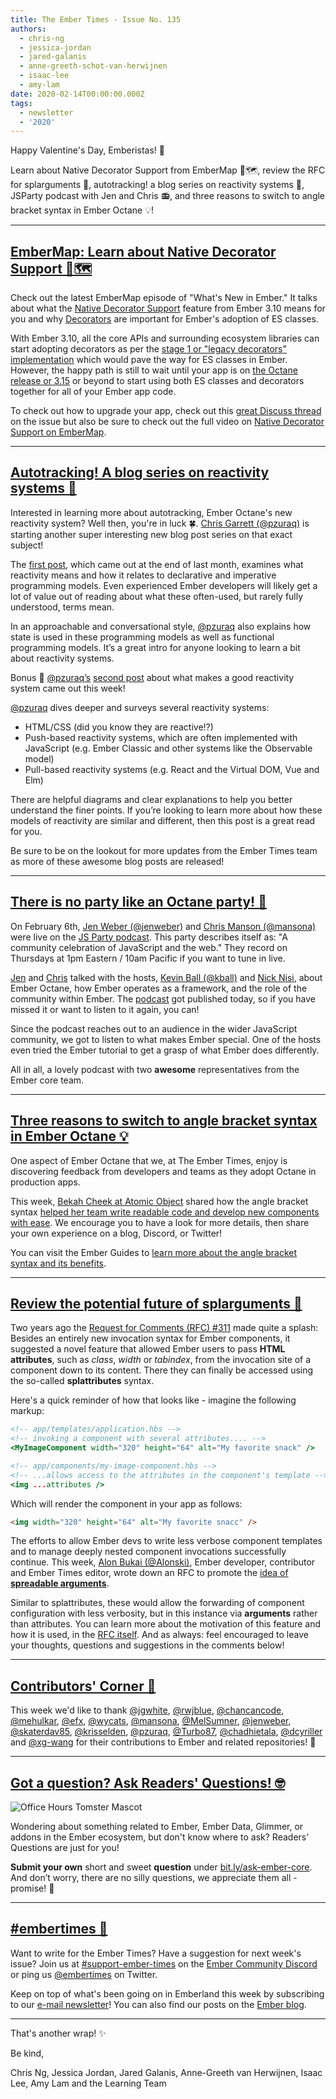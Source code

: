 ```yaml
---
title: The Ember Times - Issue No. 135
authors:
  - chris-ng
  - jessica-jordan
  - jared-galanis
  - anne-greeth-schot-van-herwijnen
  - isaac-lee
  - amy-lam
date: 2020-02-14T00:00:00.000Z
tags:
  - newsletter
  - '2020'
---
```



Happy Valentine's Day, Emberistas! 💌

Learn about Native Decorator Support from EmberMap 🐹🗺️,
review the RFC for splarguments 💖,
autotracking! a blog series on reactivity systems 🤖,
JSParty podcast with Jen and Chris 📻, and
three reasons to switch to angle bracket syntax in Ember Octane 💡!

<!-- READMORE -->

---

## [EmberMap: Learn about Native Decorator Support 🐹🗺️](https://twitter.com/ember_map/status/1225464396471787525)

Check out the latest EmberMap episode of "What's New in Ember." It talks about what the [Native Decorator Support](https://emberjs.github.io/rfcs/0440-decorator-support.html) feature from Ember 3.10 means for you and why [Decorators](https://emberjs.github.io/rfcs/0408-decorators.html) are important for Ember's adoption of ES classes.

With Ember 3.10, all the core APIs and surrounding ecosystem libraries can start adopting decorators as per the [stage 1 or "legacy decorators" implementation](https://github.com/tc39/proposal-decorators) which would pave the way for ES classes in Ember. However, the happy path is still to wait until your app is on [the Octane release or 3.15](https://blog.emberjs.com/2019/12/20/ember-3-15-released.html) or beyond to start using both ES classes and decorators together for all of your Ember app code.

To check out how to upgrade your app, check out this [great Discuss thread](https://discuss.emberjs.com/t/question-about-the-native-decorator-support-feature/17474) on the issue but also be sure to check out the full video on [Native Decorator Support on EmberMap](https://embermap.com/topics/what-s-new-in-ember/native-decorator-support-3-10).

---

## [Autotracking! A blog series on reactivity systems 🤖](https://www.pzuraq.com/thinking-with-autotracking-what-makes-a-good-reactive-system/)

Interested in learning more about autotracking, Ember Octane's new reactivity system? Well then, you're in luck 🍀. [Chris Garrett (@pzuraq)](https://github.com/pzuraq) is starting another super interesting new blog post series on that exact subject!

The [first post](https://www.pzuraq.com/thinking-with-autotracking-what-makes-a-good-reactive-system/), which came out at the end of last month, examines what reactivity means and how it relates to declarative and imperative programming models. Even experienced Ember developers will likely get a lot of value out of reading about what these often-used, but rarely fully understood, terms mean.

In an approachable and conversational style, [@pzuraq](https://github.com/pzuraq) also explains how state is used in these programming models as well as functional programming models. It’s a great intro for anyone looking to learn a bit about reactivity systems.

Bonus 🎉 [@pzuraq’s](https://github.com/pzuraq) [second post](https://www.pzuraq.com/thinking-with-autotracking-what-makes-a-good-reactive-system/) about what makes a good reactivity system came out this week!

[@pzuraq](https://github.com/pzuraq) dives deeper and surveys several reactivity systems:

- HTML/CSS (did you know they are reactive!?)
- Push-based reactivity systems, which are often implemented with JavaScript (e.g. Ember Classic and other systems like the Observable model)
- Pull-based reactivity systems (e.g. React and the Virtual DOM, Vue and Elm)

There are helpful diagrams and clear explanations to help you better understand the finer points. If you’re looking to learn more about how these models of reactivity are similar and different, then this post is a great read for you.

Be sure to be on the lookout for more updates from the Ember Times team as more of these awesome blog posts are released!

---

## [There is no party like an Octane party! 🎊](https://changelog.com/jsparty/114)

On February 6th, [Jen Weber (@jenweber)](https://github.com/jenweber) and [Chris Manson (@mansona)](https://github.com/mansona) were live on the [JS Party podcast](https://changelog.com/jsparty/114). This party describes itself as: "A community celebration of JavaScript and the web." They record on Thursdays at 1pm Eastern / 10am Pacific if you want to tune in live.

<!--alex ignore hostesses-hosts ball-->
[Jen](https://github.com/jenweber) and [Chris](https://github.com/mansona) talked with the hosts, [Kevin Ball (@kball)](https://github.com/kball) and [Nick Nisi](https://nicknisi.com/), about Ember Octane, how Ember operates as a framework, and the role of the community within Ember. The [podcast](https://changelog.com/jsparty/114) got published today, so if you have missed it or want to listen to it again, you can!

<!--alex ignore hostesses-hosts special-->
Since the podcast reaches out to an audience in the wider JavaScript community, we got to listen to what makes Ember special. One of the hosts even tried the Ember tutorial to get a grasp of what Ember does differently.

All in all, a lovely podcast with two **awesome** representatives from the Ember core team.

---

## [Three reasons to switch to angle bracket syntax in Ember Octane 💡](https://spin.atomicobject.com/2020/02/12/ember-angle-bracket-syntax/)

One aspect of Ember Octane that we, at The Ember Times, enjoy is discovering feedback from developers and teams as they adopt Octane in production apps.

This week, [Bekah Cheek at Atomic Object](https://atomicobject.com/team/bekah-cheek) shared how the angle bracket syntax [helped her team write readable code and develop new components with ease](https://spin.atomicobject.com/2020/02/12/ember-angle-bracket-syntax/). We encourage you to have a look for more details, then share your own experience on a blog, Discord, or Twitter!

You can visit the Ember Guides to [learn more about the angle bracket syntax and its benefits](https://guides.emberjs.com/release/upgrading/current-edition/templates/).

---

## [Review the potential future of splarguments 💖](https://github.com/emberjs/rfcs/pull/593)


Two years ago the [Request for Comments (RFC) #311](https://emberjs.github.io/rfcs/0311-angle-bracket-invocation.html#html-attributes) made quite a splash: Besides an entirely new invocation syntax for Ember components, it suggested a novel feature that allowed Ember users to pass **HTML attributes**, such as _class_, _width_ or _tabindex_, from the invocation site of a component down to its content. There they can finally be accessed using the so-called **splattributes** syntax.

Here's a quick reminder of how that looks like - imagine the following markup:

```handlebars
<!-- app/templates/application.hbs -->
<!-- invoking a component with several attributes.... -->
<MyImageComponent width="320" height="64" alt="My favorite snack" />
```

```handlebars
<!-- app/components/my-image-component.hbs -->
<!-- ...allows access to the attributes in the component's template -->
<img ...attributes />
```

Which will render the component in your app as follows:

```html
<img width="320" height="64" alt="My favorite snacc" />
```

The efforts to allow Ember devs to write less verbose component templates and to manage deeply nested component invocations successfully continue. This week, [Alon Bukai (@Alonski)](https://github.com/Alonski), Ember developer, contributor and Ember Times editor, wrote down an RFC to promote the [idea of **spreadable arguments**](https://github.com/emberjs/rfcs/blob/1c90e48eeec9a990627a6ce1e9f70391ba95bbb7/text/0000-spreadable-arguments.md).

Similar to splattributes, these would allow the forwarding of component configuration with less verbosity, but in this instance via **arguments** rather than attributes. You can learn more about the motivation of this feature and how it is used, in the [RFC itself](https://github.com/emberjs/rfcs/pull/593). And as always: feel encouraged to leave your thoughts, questions and suggestions in the comments below!

---

## [Contributors' Corner 👏](https://guides.emberjs.com/release/contributing/repositories/)

<p>This week we'd like to thank <a href="https://github.com/jgwhite" target="gh-user">@jgwhite</a>, <a href="https://github.com/rwjblue" target="gh-user">@rwjblue</a>, <a href="https://github.com/chancancode" target="gh-user">@chancancode</a>, <a href="https://github.com/mehulkar" target="gh-user">@mehulkar</a>, <a href="https://github.com/efx" target="gh-user">@efx</a>, <a href="https://github.com/wycats" target="gh-user">@wycats</a>, <a href="https://github.com/mansona" target="gh-user">@mansona</a>, <a href="https://github.com/MelSumner" target="gh-user">@MelSumner</a>, <a href="https://github.com/jenweber" target="gh-user">@jenweber</a>, <a href="https://github.com/skaterdav85" target="gh-user">@skaterdav85</a>, <a href="https://github.com/krisselden" target="gh-user">@krisselden</a>, <a href="https://github.com/pzuraq" target="gh-user">@pzuraq</a>, <a href="https://github.com/Turbo87" target="gh-user">@Turbo87</a>, <a href="https://github.com/chadhietala" target="gh-user">@chadhietala</a>, <a href="https://github.com/dcyriller" target="gh-user">@dcyriller</a> and <a href="https://github.com/xg-wang" target="gh-user">@xg-wang</a>  for their contributions to Ember and related repositories! 💖</p>

---

## [Got a question? Ask Readers' Questions! 🤓](https://docs.google.com/forms/d/e/1FAIpQLScqu7Lw_9cIkRtAiXKitgkAo4xX_pV1pdCfMJgIr6Py1V-9Og/viewform)

<div class="blog-row">
  <img class="float-right small transparent padded" alt="Office Hours Tomster Mascot" title="Readers' Questions" src="/images/tomsters/officehours.png" />

  <p>Wondering about something related to Ember, Ember Data, Glimmer, or addons in the Ember ecosystem, but don't know where to ask? Readers’ Questions are just for you!</p>

  <p><strong>Submit your own</strong> short and sweet <strong>question</strong> under <a href="https://bit.ly/ask-ember-core" target="rq">bit.ly/ask-ember-core</a>. And don’t worry, there are no silly questions, we appreciate them all - promise! 🤞</p>
</div>

---

## [#embertimes 📰](https://blog.emberjs.com/tags/newsletter.html)

Want to write for the Ember Times? Have a suggestion for next week's issue? Join us at [#support-ember-times](https://discordapp.com/channels/480462759797063690/485450546887786506) on the [Ember Community Discord](https://discordapp.com/invite/zT3asNS) or ping us [@embertimes](https://twitter.com/embertimes) on Twitter.

Keep on top of what's been going on in Emberland this week by subscribing to our [e-mail newsletter](https://the-emberjs-times.ongoodbits.com/)! You can also find our posts on the [Ember blog](https://emberjs.com/blog/tags/newsletter.html).

---

That's another wrap! ✨

Be kind,

Chris Ng, Jessica Jordan, Jared Galanis, Anne-Greeth van Herwijnen, Isaac Lee, Amy Lam and the Learning Team
